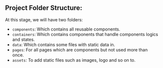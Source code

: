 ## Project Folder Structure:

At this stage, we will have two folders:

- `components`: Which contains all reusable components.
- `containers`: Which contains components that handle components logics and states.
- `data`: Which contains some files with static data in.
- `pages`: For all pages which are components but not used more than once.
- `assets`: To add static files such as images, logo and so on to.
